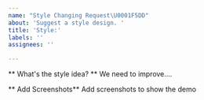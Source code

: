 ```yaml
---
name: "Style Changing Request\U0001F5DD️"
about: 'Suggest a style design. '
title: 'Style:'
labels: ''
assignees: ''

---
```


** What's the style idea? **
We need to improve....

** Add Screenshots**
Add screenshots to show the demo

